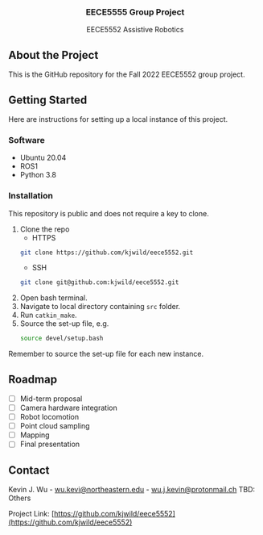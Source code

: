 <div align="center">
<h3 align="center">EECE5555 Group Project</h3>
EECE5552 Assistive Robotics
</div>

<!-- ABOUT THE PROJECT -->
## About the Project

This is the GitHub repository for the Fall 2022 EECE5552 group project.

<!-- GETTING STARTED -->
## Getting Started

Here are instructions for setting up a local instance of this project.

### Software

- Ubuntu 20.04
- ROS1
- Python 3.8

### Installation

This repository is public and does not require a key to clone.

1. Clone the repo
    * HTTPS
    ```sh
    git clone https://github.com/kjwild/eece5552.git
    ```
    * SSH
    ```sh
    git clone git@github.com:kjwild/eece5552.git
    ```
2. Open bash terminal.
3. Navigate to local directory containing `src` folder.
4. Run `catkin_make`.
5. Source the set-up file, e.g.
   ```sh
   source devel/setup.bash
   ```

Remember to source the set-up file for each new instance.

<!-- USAGE -->
[//]: # (later)

<!-- ROADMAP -->
## Roadmap
- [ ] Mid-term proposal
- [ ] Camera hardware integration
- [ ] Robot locomotion
- [ ] Point cloud sampling
- [ ] Mapping
- [ ] Final presentation

<!-- CONTACT -->
## Contact

Kevin J. Wu - wu.kevi@northeastern.edu - wu.j.kevin@protonmail.ch
TBD: Others

Project Link: [https://github.com/kjwild/eece5552](https://github.com/kjwild/eece5552)

